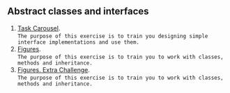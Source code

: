 ##  Abstract classes and interfaces
1. [Task Carousel](https://github.com/Bublik202/Java_Basics_ENG/tree/main/Abstract_classes_and_interfaces/task-carousel). <br/> ```The purpose of this exercise is to train you designing simple interface implementations and use them.```
2. [Figures](https://github.com/Bublik202/Java_Basics_ENG/tree/main/Abstract_classes_and_interfaces/figures).<br/> ```The purpose of this exercise is to train you to work with classes, methods and inheritance.```
3. [Figures. Extra Challenge](https://github.com/Bublik202/Java_Basics_ENG/tree/main/Abstract_classes_and_interfaces/figures-extra).<br/> ```The purpose of this exercise is to train you to work with classes, methods and inheritance.```
